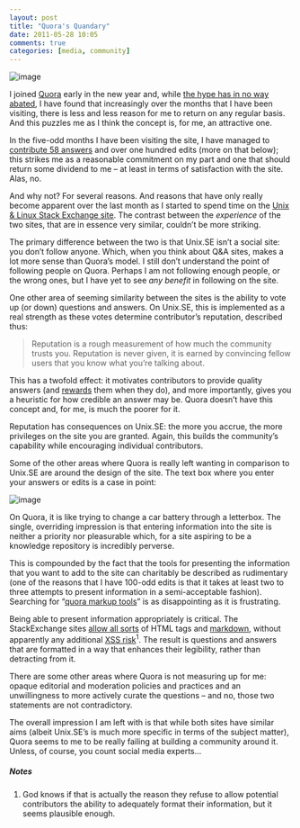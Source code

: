 ```yaml
---
layout: post
title: "Quora's Quandary"
date: 2011-05-28 10:05
comments: true
categories: [media, community]
---
```

![image](http://miromiro.com/Blog-images/quora1.png)

I joined [Quora](http://www.quora.com/ "Quora: Q&A site") early in the
new year and, while 
[the hype has in no way abated](http://techcrunch.com/2011/01/23/why-i-don%E2%80%99t-buy-the-quora-hype/ "TC article on the hype"),
I have found that increasingly over the months that I have been
visiting, there is less and less reason for me to return on any regular
basis. And this puzzles me as I think the concept is, for me, an
attractive one.

In the five-odd months I have been visiting the site, I have managed to
[contribute 58 answers](http://www.quora.com/Jason-Ryan "My Quora profile") 
and over one hundred edits (more on that below); this strikes me as a reasonable
commitment on my part and one that should return some dividend to me –
at least in terms of satisfaction with the site. Alas, no.

And why not? For several reasons. And reasons that have only really
become apparent over the last month as I started to spend time on the
[Unix & Linux Stack Exchange site](http://unix.stackexchange.com/ "Unix and Linux Stack Exchange").
The contrast between the *experience* of the two sites, that are in
essence very similar, couldn’t be more striking.

The primary difference between the two is that Unix.SE isn’t a social
site: you don’t follow anyone. Which, when you think about Q&A sites,
makes a lot more sense than Quora’s model. I still don’t understand the
point of following people on Quora. Perhaps I am not following enough
people, or the wrong ones, but I have yet to see *any benefit* in
following on the site.

One other area of seeming similarity between the sites is the ability to
vote up (or down) questions and answers. On Unix.SE, this is implemented
as a real strength as these votes determine contributor’s reputation,
described thus:

> Reputation is a rough measurement of how much the community trusts
> you. Reputation is never given, it is earned by convincing fellow
> users that you know what you’re talking about.

This has a twofold effect: it motivates contributors to provide quality
answers (and
[rewards](http://unix.stackexchange.com/badges "StackExchange badges")
them when they do), and more importantly, gives you a heuristic for how
credible an answer may be. Quora doesn’t have this concept and, for me,
is much the poorer for it.

Reputation has consequences on Unix.SE: the more you accrue, the more
privileges on the site you are granted. Again, this builds the
community’s capability while encouraging individual contributors.

Some of the other areas where Quora is really left wanting in comparison
to Unix.SE are around the design of the site. The text box where you
enter your answers or edits is a case in point:

![image](http://miromiro.com/Blog-images/quora2.png)

On Quora, it is like trying to change a car battery through a letterbox.
The single, overriding impression is that entering information into the
site is neither a priority nor pleasurable which, for a site aspiring to
be a knowledge repository is incredibly perverse.

This is compounded by the fact that the tools for presenting the
information that you want to add to the site can charitably be described
as rudimentary (one of the reasons that I have 100-odd edits is that it
takes at least two to three attempts to present information in a
semi-acceptable fashion). Searching for 
“[quora markup tools](http://www.quora.com/Quora-product/Are-there-any-markup-tags-when-writing-a-question?q=quora+markup+tools "Recursion alert")”
is as disappointing as it is frustrating.

Being able to present information appropriately is critical. The
StackExchange sites 
[allow all sorts](http://unix.stackexchange.com/editing-help "Unix.SE editing guidleines")
of HTML tags and
[markdown](http://daringfireball.net/projects/markdown/syntax "markdown syntax"),
without apparently any additional 
[XSS risk](http://en.wikipedia.org/wiki/Cross-site_scripting "Wikipedia page on Cross site scripting")<sup>1</sup>.
The result is questions and answers that are formatted in a way that
enhances their legibility, rather than detracting from it.

There are some other areas where Quora is not measuring up for me:
opaque editorial and moderation policies and practices and an
unwillingness to more actively curate the questions – and no, those two
statements are not contradictory.

The overall impression I am left with is that while both sites have
similar aims (albeit Unix.SE’s is much more specific in terms of the
subject matter), Quora seems to me to be really failing at building a
community around it. Unless, of course, you count social media experts…

##### Notes
1. God knows if that is actually the reason they refuse to allow
potential contributors the ability to adequately format their
information, but it seems plausible enough.
